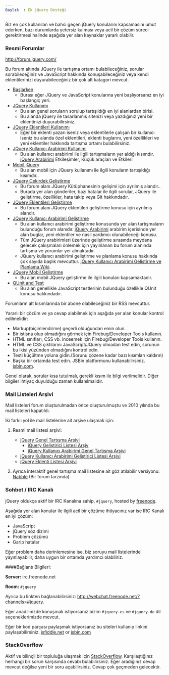 ```yaml
---
Başlık  : Ek jQuery Desteği
---
```

Biz en çok kullanılan ve bahsi geçen jQuery konularını kapsamasını umut ederken, bazı durumlarda yetersiz kalması veya acil bir çözüm süreci gerektirmesi halinde aşağıda yer alan kaynaklar yararlı olabilir.

### Resmi Forumlar

http://forum.jquery.com/

Bu forum altında JQuery ile tartışma ortamı bulabileceğiniz, sorular sorabileceğiniz ve JavaScript hakkında konuşabileceğiniz veya kendi eklentilerinizi duyurabileceğiniz bir çok alt katagori mevcut.

* [Başlarken](http://forum.jquery.com/getting-started)
  * Burası eğer JQuery ve JavaScript konularına yeni başlıyorsanız en iyi başlangıç yeri. 
* [JQuery Kullanımı](http://forum.jquery.com/using-jquery)
  * Bu alan genel soruların sorulup tartışıldığı en iyi alanlardan birisi.
  * Bu alanda jQuery ile tasarlanmış sitenizi veya yazdığınız yeni bir eklentinizi duyurabilirsiniz.
* [JQuery Eklentileri Kullanımı](http://forum.jquery.com/using-jquery-plugins)
  * Eğer bir eklenti yazarı iseniz veya eklentilerle çalışan bir kullanıcı iseniz bu alanda özel eklentileri, eklenti buglarını, yeni özellikleri ve yeni eklentiler hakkında tartışma ortamı bulabilirsiniz.
* [JQuery Kullanıcı Arabirimi Kullanımı](http://forum.jquery.com/using-jquery-ui)
  * Bu alan kullanıcı arabirimi ile ilgili tartışmaların yer aldığı kısımdır. [jQuery Arabirimi](http://jqueryui.com/) Etkileşimler, Küçük araçları ve Etkileri
* [Mobil jQuery](http://forum.jquery.com/jquery-mobile)
  * Bu alan mobil için JQuery kullanımı ile ilgili konuların tartışıldığı kısımdır..
* [JQuery Çekirdek Geliştirme](http://forum.jquery.com/developing-jquery-core)
  * Bu forum alanı JQuery Kütüphanesinin gelişimi için ayrılmış alandır..
  * Burada yer alan gönderiler, bazı hatalar ile ilgili sorular, JQuery ile geliştirme, özellikler, hata takip veya Git hakkındadır.
* [JQuery Eklentileri Geliştirme](http://forum.jquery.com/developing-jquery-plugins)
  * Bu forum alanı JQuery eklentileri geliştirme konusu için ayrılmış alandır.
* [JQuery Kullanıcı Arabirimi Geliştirme](http://forum.jquery.com/developing-jquery-ui)
  * Bu alan kullanıcı arabirimi geliştirme konusunda yer alan tartışmaların bulunduğu forum alanıdır. [jQuery Arabirimi](http://jqueryui.com/)  arabirim içerisinde yer alan buglar, yeni eklentiler ve nasıl yardımcı olunabileceği konusu.
  * Tüm JQuery arabirimleri üzerinde geliştirme sırasında meydana gelecek çakışmaları önlemek için yayınlanan bu forum alanında tartışma ve yorumlar yer almaktadır.
  * JQuery kullanıcı arabirimi geliştirme ve planlama konusu hakkında çok sayıda başlık mevcuttur. [jQuery Kullanıcı Arabirimi Geliştirme ve Planlama Wiki](http://wiki.jqueryui.com/).
* [JQuery Mobil Geliştirme](http://forum.jquery.com/developing-jquery-mobile)
  * Bu alan mobil JQuery geliştirme ile ilgili konuları kapsamaktadır.
* [QUnit and Test](http://forum.jquery.com/qunit-and-testing)
  * Bu alan genellikle JavaScript testlerinin bulunduğu özellikle QUnit konusu hakkındadır.

Forumların alt kısımlarında bir abone olabileceğiniz bir RSS mevcuttur.

Yararlı bir çözüm ve ya cevap alabilmek için aşağıda yer alan konular kontrol edilmelidir:

* Markup(biçimlendirme) geçerli olduğundan emin olun.
* Bir istisna olup olmadığını görmek için Firebug/Developer Tools kullanın.
* HTML sınıfları, CSS vb. inceemek için Firebug/Developer Tools kullanın.
* HTML ve CSS çıktılarını JavaScript/JQuery olmadan test edin, sorunun bu ikisi yüzünden olmadığını kontrol edin.
* Testi küçültme yoluna gidin.(Sorunu çözene kadar bazı kısımları kaldırın)
* Başka bir ortamda test edin. JSBin platformunu kullanabilirsiniz. [jsbin.com](http://jsbin.com/).

Genel olarak, sorular kısa tutulmalı, gerekli kısım ile bilgi verilmelidir. Diğer bilgiler ihtiyaç duyulduğu zaman kullanılmalıdır.

### Mail Listeleri Arşivi

Mail listeleri forum oluşturulmadan önce oluşturulmuştu ve 2010 yılında bu mail listeleri kapatıldı.

İki farklı yol ile mail listelerine ait arşive ulaşmak için:

1. Resmi mail listesi arşivi:
	* [jQuery Genel Tartışma Arşivi](http://groups.google.com/group/jquery-en)
		* [jQuery Geliştirici Listesi Arşiv](http://groups.google.com/group/jquery-dev)
		* [jQuery Kullanıcı Arabirimi Genel Tartışma Arşivi](http://groups.google.com/group/jquery-ui)
	* [jQuery Kullanıcı Arabirimi Geliştirici Listesi Arşivi](http://groups.google.com/group/jquery-ui-dev)
	* [jQuery Eklenti Listesi Arşivi](http://groups.google.com/group/jquery-plugins)

2. Ayrıca interaktif genel tartışma mail listesine ait göz atılabilir versiyonu: [Nabble](http://jquery.10927.n7.nabble.com/jQuery-General-Discussion-f3.html) (Bir forum tarzında).

### Sohbet / IRC Kanalı

jQuery oldukça aktif bir IRC Kanalına sahip, `#jquery`, hosted by [freenode](http://freenode.net/).

Aşağıda yer alan konular ile ilgili acil bir çözüme ihtiyacınız var ise IRC Kanalı en iyi çözüm:

* JavaScript
* jQuery söz dizimi
* Problem çözümü
* Garip hatalar

Eğer problem daha derinlemesine ise, biz soruyu mail listelerinde yayınlayabilir, daha uygun bir ortamda yardımcı olabiliriz.

####Bağlantı Bilgileri:

**Server:** irc.freenode.net

**Room:** `#jquery`

Ayrıca bu linkten bağlanabilirsiniz: http://webchat.freenode.net/?channels=#jquery.

Eğer anadilinizde konuşmak istiyorsanız bizim `#jquery-es` ve `#jquery-de` dil seçeneklerimizde mevcut.

Eğer bir kod parçası paylaşmak istiyorsanız bu siteleri kullanıp linkini paylaşabilirsiniz. [jsfiddle.net](http://jsfiddle.net/) or [jsbin.com](http://jsbin.com/)

### StackOverflow

Aktif ve bilinçli bir topluluğa ulaşmak için [StackOverflow](http://stackoverflow.com/questions/tagged/jquery). Karşılaştığınız herhangi bir sorun karşısında cevabı bulabilirsiniz. Eğer aradığınız cevap mevcut değilse yeni bir soru açabilirsiniz. Cevap çok geçmeden gelecektir.
